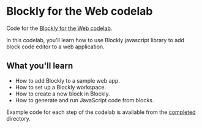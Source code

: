 # Blockly for the Web codelab

Code for the [Blockly for the Web codelab](https://developers.google.com/TODO).

In this codelab, you'll learn how to use Blockly javascript library to add block code editor to a web application.

## What you'll learn

* How to add Blockly to a sample web app.
* How to set up a Blockly workspace.
* How to create a new block in Blockly.
* How to generate and run JavaScript code from blocks.

Example code for each step of the codelab is available from the [completed](completed/) directory.
